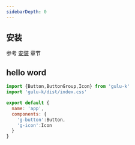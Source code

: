 ```yaml
---
sidebarDepth: 0
---
```

## 安装

参考 [安装](/安装.md) 章节  

## hello word

```js
import {Button,ButtonGroup,Icon} from 'gulu-k'
import 'gulu-k/dist/index.css'

export default {
  name: 'app',
  components: {
    'g-button':Button,
    'g-icon':Icon
  }
}
```
